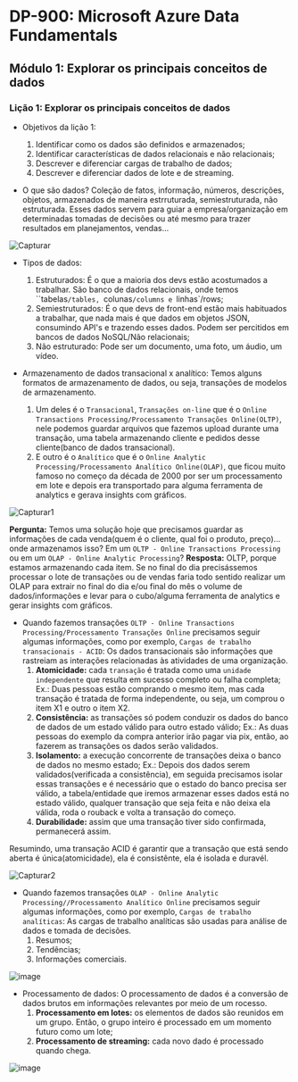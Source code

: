 # DP-900: Microsoft Azure Data Fundamentals

## Módulo 1: Explorar os principais conceitos de dados

### Lição 1: Explorar os principais conceitos de dados

- Objetivos da lição 1:
  1. Identificar como os dados são definidos e armazenados;
  2. Identificar características de dados relacionais e não relacionais;
  3. Descrever e diferenciar cargas de trabalho de dados;
  4. Descrever e diferenciar dados de lote e de streaming.

- O que são dados?
Coleção de fatos, informação, números, descrições, objetos, armazenados de maneira estrruturada, semiestruturada, não estruturada. Esses dados servem para guiar a empresa/organização em determinadas tomadas de decisões ou até mesmo para trazer resultados em planejamentos, vendas...

![Capturar](https://user-images.githubusercontent.com/86172286/188035359-51784f45-dff2-44ad-a86e-3c4fd390f390.PNG)

- Tipos de dados:
  1. Estruturados: É o que a maioria dos devs estão acostumados a trabalhar. São banco de dados relacionais, onde temos ``tabelas`/tables, `colunas`/columns e `linhas`/rows;
  2. Semiestruturados: É o que devs de front-end estão mais habituados a trabalhar, que nada mais é que dados em objetos JSON, consumindo API's e trazendo esses dados. Podem ser percitidos em bancos de dados NoSQL/Não relacionais;
  3. Não estruturado: Pode ser um documento, uma foto, um áudio, um vídeo.
  
- Armazenamento de dados transacional x analítico:
Temos alguns formatos de armazenamento de dados, ou seja, transações de modelos de armazenamento. 
  1. Um deles é o `Transacional`, `Transações on-line` que é o `Online Transactions Processing/Processamento Transações Online(OLTP)`, nele podemos guardar arquivos que fazemos upload durante uma transação, uma tabela armazenando cliente e pedidos desse cliente(banco de dados transacional).
  2. E outro é o `Analítico`  que é o `Online Analytic Processing/Processamento Analítico Online(OLAP)`, que ficou muito famoso no começo da década de 2000 por ser um processamento em lote e depois era transportado para alguma ferramenta de analytics e gerava insights com gráficos.

![Capturar1](https://user-images.githubusercontent.com/86172286/188037195-2212c8c4-2175-4fbc-8934-a8c90b51e6d8.PNG)

**Pergunta:** Temos uma solução hoje que precisamos guardar as informações de cada venda(quem é o cliente, qual foi o produto, preço)... onde armazenamos isso? Em um `OLTP - Online Transactions Processing` ou em um `OLAP - Online Analytic Processing`?
**Resposta:** OLTP, porque estamos armazenando cada item.
Se no final do dia precisássemos processar o lote de transações ou de vendas faria todo sentido realizar um OLAP para extrair no final do dia e/ou final do mês o volume de dados/informações e levar para o cubo/alguma ferramenta de analytics e gerar insights com gráficos.

- Quando fazemos transações `OLTP - Online Transactions Processing/Processamento Transações Online` precisamos seguir algumas informações, como por exemplo, `Cargas de trabalho transacionais - ACID`:
Os dados transacionais são informações que rastreiam as interações relacionadas às atividades de uma organização.
  1. **Atomicidade:** cada `transação` é tratada como uma `unidade independente` que resulta em sucesso completo ou falha completa; Ex.: Duas pessoas estão comprando o mesmo item, mas cada transação é tratada de forma independente, ou seja, um comprou o item X1 e outro o item X2.
  2. **Consistência:** as transações só podem conduzir os dados do banco de dados de um estado válido para outro estado válido; Ex.: As duas pessoas do exemplo da compra anterior irão pagar via pix, então, ao fazerem as transações os dados serão validados.
  3. **Isolamento:** a execução concorrente de transações deixa o banco de dados no mesmo estado; Ex.: Depois dos dados serem validados(verificada a consistência), em seguida precisamos isolar essas transações e é necessário que o estado do banco precisa ser válido, a tabela/entidade que iremos armazenar esses dados está no estado válido, qualquer transação que seja feita e não deixa ela válida, roda o rouback e volta a transação do começo.
  4. **Durabilidade:** assim que uma transação tiver sido confirmada, permanecerá assim.

Resumindo, uma transação ACID é garantir que a transação que está sendo aberta é única(atomicidade), ela é consistênte, ela é isolada e duravél.

![Capturar2](https://user-images.githubusercontent.com/86172286/188040480-e997500b-8a9e-499d-b353-cd9282fb8207.PNG)

- Quando fazemos transações `OLAP - Online Analytic Processing//Processamento Analítico Online` precisamos seguir algumas informações, como por exemplo, `Cargas de trabalho analíticas`:
As cargas de trabalho analíticas são usadas para análise de dados e tomada de decisões.
  1. Resumos;
  2. Tendências;
  3. Informações comerciais.

![image](https://user-images.githubusercontent.com/86172286/188042341-41acf015-46a4-432d-a047-d3403b96e5b5.png)

- Processamento de dados:
O processamento de dados é a conversão de dados brutos em informações relevantes por meio de um rocesso.
  1. **Processamento em lotes:** os elementos de dados são reunidos em um grupo. Então, o grupo inteiro é processado em um momento futuro como um lote;
  2. **Processamento de streaming:** cada novo dado é processado quando chega.

![image](https://user-images.githubusercontent.com/86172286/188042820-dd8b5310-6da9-4acd-9810-f9fa63e56c99.png)
